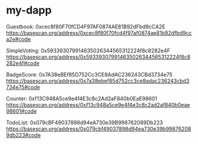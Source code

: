 # my-dapp

Guestbook:  0xcec8f80F70fCD4F97AF0874AE81B92dFbd9cCA2E
https://basescan.org/address/0xcec8f80f70fcd4f97af0874ae81b92dfbd9cca2e#code

SimpleVoting:  0x593393079914635026344565312224f8c8282e4F
https://basescan.org/address/0x593393079914635026344565312224f8c8282e4f#code

BadgeScore:  0x7A38eBEf85D752Cc3CE8AdAC236243CBd3734e75
https://basescan.org/address/0x7a38ebef85d752cc3ce8adac236243cbd3734e75#code

Counter:  0xf13C948A5ce9e4f4E3c8c2Ad2aF840b0EaE98601
https://basescan.org/address/0xf13c948a5ce9e4f4e3c8c2ad2af840b0eae98601#code


TodoList: 0x079cBF49037898d94eA730e39B998762089Db223
https://basescan.org/address/0x079cbf49037898d94ea730e39b998762089db223#code

